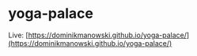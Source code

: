 # yoga-palace

Live: [https://dominikmanowski.github.io/yoga-palace/](https://dominikmanowski.github.io/yoga-palace/)
